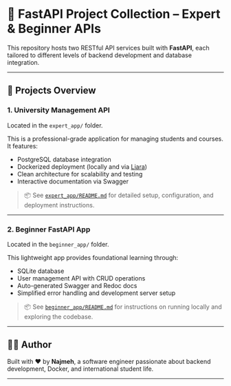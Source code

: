 # 📘 FastAPI Project Collection – Expert & Beginner APIs

This repository hosts two RESTful API services built with **FastAPI**, each tailored to different levels of backend development and database integration.

---

## 🚀 Projects Overview

### 1. University Management API

Located in the `expert_app/` folder.

This is a professional-grade application for managing students and courses. It features:

- PostgreSQL database integration
- Dockerized deployment (locally and via [Liara](https://liara.ir/))
- Clean architecture for scalability and testing
- Interactive documentation via Swagger

> 📦 See [`expert_app/README.md`](./expert_app/README.md) for detailed setup, configuration, and deployment instructions.

---

### 2. Beginner FastAPI App

Located in the `beginner_app/` folder.

This lightweight app provides foundational learning through:

- SQLite database
- User management API with CRUD operations
- Auto-generated Swagger and Redoc docs
- Simplified error handling and development server setup

> 📦 See [`beginner_app/README.md`](./beginner_app/README.md) for instructions on running locally and exploring the codebase.

---

## 👩‍💻 Author

Built with ♥️ by **Najmeh**, a software engineer passionate about backend development, Docker, and international student life.

---

